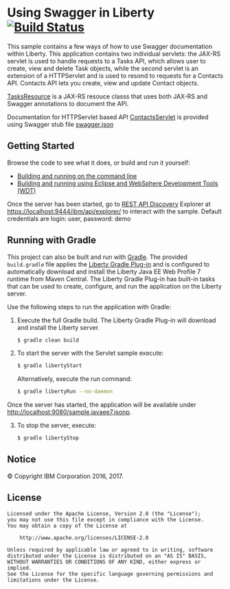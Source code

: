 # Using Swagger in Liberty [![Build Status](https://travis-ci.org/WASdev/sample.swagger.svg?branch=master)](https://travis-ci.org/WASdev/sample.swagger)

This sample contains a few ways of how to use Swagger documentation within Liberty. This application contains
two individual servlets:  the JAX-RS servlet is used to handle requests to a Tasks API, which allows user to create, view and delete Task objects, while the second servlet is an extension of a HTTPServlet and is used to resond to requests for a Contacts API.
Contacts API lets you create, view and update Contact objects.

[TasksResource](/swagger-sample/src/main/java/net/wasdev/swaggersample/jaxrs/TasksResource.java) is a
JAX-RS resouce classs that uses both JAX-RS and Swagger annotations to document the API.

Documentation for HTTPServlet based API [ContactsServlet](/swagger-sample/src/main/java/net/wasdev/swaggersample/servlet/ContactsServlet.java)
is provided using Swagger stub file [swagger.json](/swagger-sample/src/main/webapp/META-INF/stub/swagger.json)

## Getting Started

Browse the code to see what it does, or build and run it yourself:
* [Building and running on the command line](/docs/Using-cmd-line.md)
* [Building and running using Eclipse and WebSphere Development Tools (WDT)](/docs/Using-WDT.md)

Once the server has been started, go to [REST API Discovery](https://developer.ibm.com/wasdev/blog/2016/02/17/exposing-liberty-rest-apis-swagger/) Explorer at [https://localhost:9444/ibm/api/explorer/](https://localhost:9444/ibm/api/explorer/)
to interact with the sample. Default credentials are login: user, password: demo

## Running with Gradle

This project can also be built and run with [Gradle]. The provided `build.gradle` file applies the [Liberty Gradle Plug-in] and is configured to automatically download and install the Liberty Java EE Web Profile 7 runtime from Maven Central. The Liberty Gradle Plug-in has built-in tasks that can be used to create, configure, and run the application on the Liberty server.

Use the following steps to run the application with Gradle:

1. Execute the full Gradle build. The Liberty Gradle Plug-in will download and install the Liberty server.
    ```bash
    $ gradle clean build
    ```

2. To start the server with the Servlet sample execute:
    ```bash
    $ gradle libertyStart
    ```

    Alternatively, execute the run command:
    ```bash
    $ gradle libertyRun --no-daemon
    ```

Once the server has started, the application will be available under [http://localhost:9080/sample.javaee7.jsonp](http://localhost:9080/sample.javaee7.jsonp).

3. To stop the server, execute:
    ```bash
    $ gradle libertyStop
    ```  


## Notice

© Copyright IBM Corporation 2016, 2017.

## License

```text
Licensed under the Apache License, Version 2.0 (the "License");
you may not use this file except in compliance with the License.
You may obtain a copy of the License at

    http://www.apache.org/licenses/LICENSE-2.0

Unless required by applicable law or agreed to in writing, software
distributed under the License is distributed on an "AS IS" BASIS,
WITHOUT WARRANTIES OR CONDITIONS OF ANY KIND, either express or implied.
See the License for the specific language governing permissions and
limitations under the License.
````
[Liberty Gradle Plug-in]: https://github.com/WASdev/ci.gradle
[Gradle]: https://gradle.org
